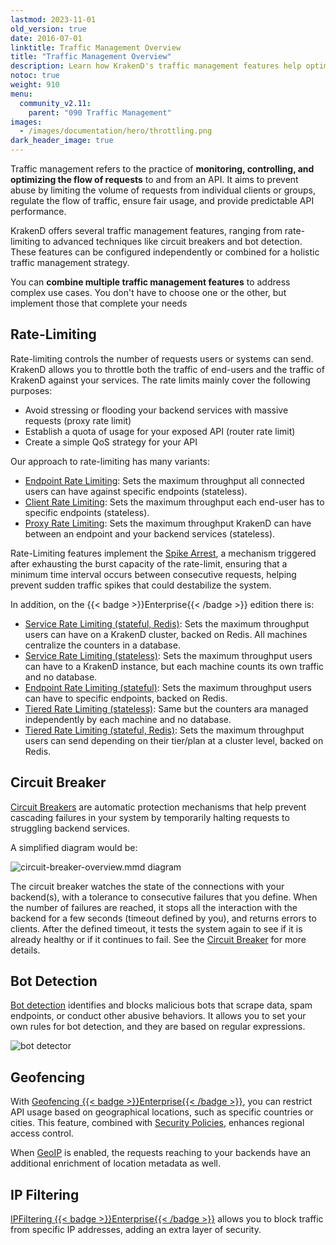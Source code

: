 ```yaml
---
lastmod: 2023-11-01
old_version: true
date: 2016-07-01
linktitle: Traffic Management Overview
title: "Traffic Management Overview"
description: Learn how KrakenD's traffic management features help optimize your API's performance, prevent abuse, and ensure a seamless user experience.
notoc: true
weight: 910
menu:
  community_v2.11:
    parent: "090 Traffic Management"
images:
  - /images/documentation/hero/throttling.png
dark_header_image: true
---
```

Traffic management refers to the practice of **monitoring, controlling, and optimizing the flow of requests** to and from an API. It aims to prevent abuse by limiting the volume of requests from individual clients or groups, regulate the flow of traffic, ensure fair usage, and provide predictable API performance.

KrakenD offers several traffic management features, ranging from rate-limiting to advanced techniques like circuit breakers and bot detection. These features can be configured independently or combined for a holistic traffic management strategy.

You can **combine multiple traffic management features** to address complex use cases. You don't have to choose one or the other, but implement those that complete your needs

## Rate-Limiting
Rate-limiting controls the number of requests users or systems can send. KrakenD allows you to throttle both the traffic of end-users and the traffic of KrakenD against your services. The rate limits mainly cover the following purposes:

- Avoid stressing or flooding your backend services with massive requests (proxy rate limit)
- Establish a quota of usage for your exposed API (router rate limit)
- Create a simple QoS strategy for your API

Our approach to rate-limiting has many variants:

  - [Endpoint Rate Limiting](/docs/v2.11/endpoints/rate-limit/): Sets the maximum throughput all connected users can have against specific endpoints (stateless).
  - [Client Rate Limiting](/docs/v2.11/endpoints/rate-limit/): Sets the maximum throughput each end-user has to specific endpoints (stateless).
  - [Proxy Rate Limiting](/docs/v2.11/backends/rate-limit/): Sets the maximum throughput KrakenD can have between an endpoint and your backend services (stateless).

Rate-Limiting features implement the [Spike Arrest](/docs/v2.11/throttling/spike-arrest/), a mechanism triggered after exhausting the burst capacity of the rate-limit, ensuring that a minimum time interval occurs between consecutive requests, helping prevent sudden traffic spikes that could destabilize the system.


In addition, on the {{< badge >}}Enterprise{{< /badge >}} edition there is:

- [Service Rate Limiting (stateful, Redis)](/docs/enterprise/throttling/global-rate-limit/): Sets the maximum throughput users can have on a KrakenD cluster, backed on Redis. All machines centralize the counters in a database.
- [Service Rate Limiting (stateless)](/docs/enterprise/service-settings/service-rate-limit/): Sets the maximum throughput users can have to a KrakenD instance, but each machine counts its own traffic and no database.
- [Endpoint Rate Limiting (stateful)](/docs/enterprise/throttling/endpoint-redis-rate-limit/): Sets the maximum throughput users can have to specific endpoints, backed on Redis.
- [Tiered Rate Limiting (stateless)](/docs/enterprise/service-settings/tiered-rate-limit/#stateless-tiered-rate-limit): Same but the counters ara managed independently by each machine and no database.
- [Tiered Rate Limiting (stateful, Redis)](/docs/enterprise/service-settings/tiered-rate-limit/#stateful-redis-backed-tiered-rate-limit): Sets the maximum throughput users can send depending on their tier/plan at a cluster level, backed on Redis.

## Circuit Breaker
[Circuit Breakers](/docs/v2.11/backends/circuit-breaker/) are automatic protection mechanisms that help prevent cascading failures in your system by temporarily halting requests to struggling backend services.

A simplified diagram would be:

![circuit-breaker-overview.mmd diagram](/images/documentation/diagrams/circuit-breaker-overview.mmd.svg)

The circuit breaker watches the state of the connections with your backend(s), with a tolerance to consecutive failures that you define. When the number of failures are reached, it stops all the interaction with the backend for a few seconds (timeout defined by you), and returns errors to clients. After the defined timeout, it tests the system again to see if it is already healthy or if it continues to fail. See the [Circuit Breaker](/docs/v2.11/backends/circuit-breaker/) for more details.

## Bot Detection
[Bot detection](/docs/v2.11/throttling/botdetector/) identifies and blocks malicious bots that scrape data, spam endpoints, or conduct other abusive behaviors. It allows you to set your own rules for bot detection, and they are based on regular expressions.

![bot detector](/images/krakend-botdetector.png)

## Geofencing
With [Geofencing {{< badge >}}Enterprise{{< /badge >}}](/docs/enterprise/endpoints/geoip/), you can restrict API usage based on geographical locations, such as specific countries or cities. This feature, combined with [Security Policies](/docs/enterprise/security-policies/playbook/#user-is-from-a-specific-country), enhances regional access control.

When [GeoIP](/docs/enterprise/endpoints/geoip/) is enabled, the requests reaching to your backends have an additional enrichment of location metadata as well.

## IP Filtering
[IPFiltering {{< badge >}}Enterprise{{< /badge >}}](/docs/enterprise/throttling/ipfilter/) allows you to block traffic from specific IP addresses, adding an extra layer of security.
